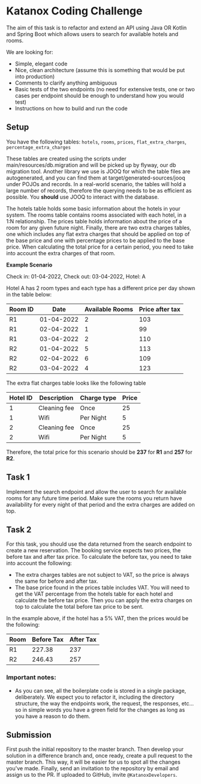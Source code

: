 # Katanox Coding Challenge

The aim of this task is to refactor and extend an API using Java OR Kotlin and Spring Boot which allows users to search for
available hotels and rooms.

We are looking for:

- Simple, elegant code
- Nice, clean architecture (assume this is something that would be put into production)
- Comments to clarify anything ambiguous
- Basic tests of the two endpoints (no need for extensive tests, one or two cases per endpoint should be enough to understand how you would test)
- Instructions on how to build and run the code

## Setup

You have the following tables: `hotels`, `rooms`, `prices`, `flat_extra_charges`, `percentage_extra_charges`

These tables are created using the scripts under main/resources/db.migration and will be picked up by flyway, our db migration tool. Another library we use is JOOQ for which the table files are autogenerated, and you can find them at
target/generated-sources/jooq under POJOs and records. In a real-world scenario, the tables will hold a large number of records, therefore the querying needs to be as efficient as possible. You **should** use JOOQ to interact with the database.

The hotels table holds some basic information about the hotels in your system. The rooms table contains rooms
associated with each hotel, in a 1:N relationship. The prices table holds information about the price of a room for any
given future night. Finally, there are two extra charges tables, one which includes any flat extra charges that should be
applied on top of the base price and one with percentage prices to be applied to the base price. When calculating the
total price for a certain period, you need to take into account the extra charges of that room.

**Example Scenario**

Check in: 01-04-2022, Check out: 03-04-2022, Hotel: A

Hotel A has 2 room types and each type has a different price per day shown in the table below:

| **Room ID** | **Date**   | **Available Rooms** | **Price after tax** |
| ----------- | ---------- | ------------------- | ------------------- |
| R1          | 01-04-2022 | 2                   | 103                 |
| R1          | 02-04-2022 | 1                   | 99                  |
| R1          | 03-04-2022 | 2                   | 110                 |
| R2          | 01-04-2022 | 5                   | 113                 |
| R2          | 02-04-2022 | 6                   | 109                 |
| R2          | 03-04-2022 | 4                   | 123                 |

The extra flat charges table looks like the following table

| Hotel ID | Description  | Charge type | Price |
| -------- | ------------ | ----------- | ----- |
| 1        | Cleaning fee | Once        | 25    |
| 1        | Wifi         | Per Night   | 5     |
| 2        | Cleaning fee | Once        | 25    |
| 2        | Wifi         | Per Night   | 5     |

Therefore, the total price for this scenario should be **237** for **R1** and **257** for **R2**.

## Task 1

Implement the search endpoint and allow the user to search for available rooms for any future time period. Make sure the
rooms you return have availability for every night of that period and the extra charges are added on top.

## Task 2

For this task, you should use the data returned from the search endpoint to create a new reservation. The booking
service expects two prices, the before tax and after tax price. To calculate the before tax, you need to take into
account the following:

- The extra charges tables are not subject to VAT, so the price is always the same for before and after tax.
- The base price found in the prices table includes VAT. You will need to get the VAT percentage from the hotels table for each
  hotel and calculate the before tax price. Then you can apply the extra charges on top to calculate the total before tax
  price to be sent.

In the example above, if the hotel has a 5% VAT, then the prices would be the following:

| Room | Before Tax | After Tax |
| ---- | ---------- | --------- |
| R1   | 227.38     | 237       |
| R2   | 246.43     | 257       |

### Important notes:

- As you can see, all the boilerplate code is stored in a single package, deliberately. We expect you to refactor it,
  including the directory structure, the way the endpoints work, the request, the responses, etc... so in simple words you
  have a green field for the changes as long as you have a reason to do them.

## Submission

First push the initial repository to the master branch. Then develop your solution in a difference branch and, once ready,
create a pull request to the master branch. This way, it will be easier for us to spot all the changes you've made.
Finally, send an invitation to the repository by email and assign us to the PR.
If uploaded to GitHub, invite `@KatanoxDevelopers`.
